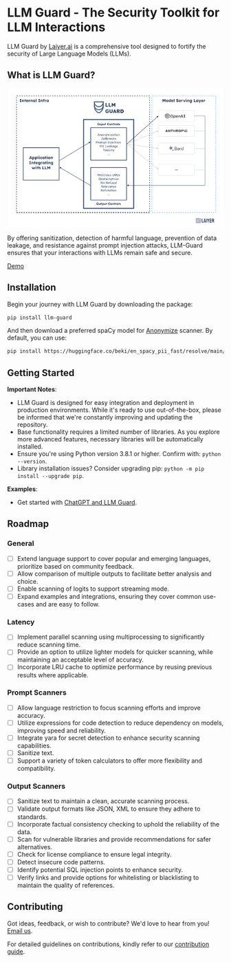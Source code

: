 # LLM Guard - The Security Toolkit for LLM Interactions

LLM Guard by [Laiyer.ai](https://laiyer.ai) is a comprehensive tool designed to fortify the security of Large Language Models (LLMs).

## What is LLM Guard?

![LLM-Guard](./img/flow.png)

By offering sanitization, detection of harmful language, prevention of data leakage, and resistance against prompt
injection attacks, LLM-Guard ensures that your interactions with LLMs remain safe and secure.

[Demo](https://huggingface.co/spaces/laiyer/llm-guard-playground)

## Installation

Begin your journey with LLM Guard by downloading the package:

```sh
pip install llm-guard
```

And then download a preferred spaCy model for [Anonymize](./input_scanners/anonymize.md) scanner. By default, you can use:

```sh
pip install https://huggingface.co/beki/en_spacy_pii_fast/resolve/main/en_spacy_pii_fast-any-py3-none-any.whl
```

## Getting Started

**Important Notes**:

- LLM Guard is designed for easy integration and deployment in production environments. While it's ready to use
  out-of-the-box, please be informed that we're constantly improving and updating the repository.
- Base functionality requires a limited number of libraries. As you explore more advanced features, necessary libraries
  will be automatically installed.
- Ensure you're using Python version 3.8.1 or higher. Confirm with: `python --version`.
- Library installation issues? Consider upgrading pip: `python -m pip install --upgrade pip`.

**Examples**:

- Get started with [ChatGPT and LLM Guard](https://github.com/laiyer-ai/llm-guard/blob/main/examples/openai.py).

## Roadmap

### General

- [ ] Extend language support to cover popular and emerging languages, prioritize based on community feedback.
- [ ] Allow comparison of multiple outputs to facilitate better analysis and choice.
- [ ] Enable scanning of logits to support streaming mode.
- [ ] Expand examples and integrations, ensuring they cover common use-cases and are easy to follow.

### Latency

- [ ] Implement parallel scanning using multiprocessing to significantly reduce scanning time.
- [ ] Provide an option to utilize lighter models for quicker scanning, while maintaining an acceptable level of accuracy.
- [ ] Incorporate LRU cache to optimize performance by reusing previous results where applicable.

### Prompt Scanners

- [ ] Allow language restriction to focus scanning efforts and improve accuracy.
- [ ] Utilize expressions for code detection to reduce dependency on models, improving speed and reliability.
- [ ] Integrate yara for secret detection to enhance security scanning capabilities.
- [ ] Sanitize text.
- [ ] Support a variety of token calculators to offer more flexibility and compatibility.

### Output Scanners

- [ ] Sanitize text to maintain a clean, accurate scanning process.
- [ ] Validate output formats like JSON, XML to ensure they adhere to standards.
- [ ] Incorporate factual consistency checking to uphold the reliability of the data.
- [ ] Scan for vulnerable libraries and provide recommendations for safer alternatives.
- [ ] Check for license compliance to ensure legal integrity.
- [ ] Detect insecure code patterns.
- [ ] Identify potential SQL injection points to enhance security.
- [ ] Verify links and provide options for whitelisting or blacklisting to maintain the quality of references.

## Contributing

Got ideas, feedback, or wish to contribute? We'd love to hear from you! [Email us](mailto:hello@laiyer.ai).

For detailed guidelines on contributions, kindly refer to our [contribution guide](https://github.com/laiyer-ai/llm-guard/blob/main/CONTRIBUTING.md).

